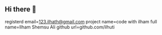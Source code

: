## Hi there 👋
registerd email=123.ilhath@gmail.com
project name=code with ilham
full name=Ilham Shemsu Ali
github url=github.com/ilhuti

<!--
**ilhuti/ilhuti** is a ✨ _special_ ✨ repository because its `README.md` (this file) appears on your GitHub profile.

Here are some ideas to get you started:

- 🔭 I’m currently working on ...
- 🌱 I’m currently learning ...
- 👯 I’m looking to collaborate on ...
- 🤔 I’m looking for help with ...
- 💬 Ask me about ...
- 📫 How to reach me: ...
- 😄 Pronouns: ...
- ⚡ Fun fact: ...
-->
